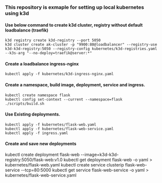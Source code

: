 
### This repository is exmaple for setting up local kubernetes using k3d


#### Use below command to create k3d cluster, registry without default loadbalance (traefik)

```
k3d registry create k3d-registry --port 5050
k3d cluster create ak-cluster -p "9900:80@loadbalancer" --registry-use k3d-k3d-registry:5050 --registry-config kubernetes/k3d-registries.yaml --k3s-arg "--no-deploy=traefik@server:*"
```

#### Create a loadbalance ingress-nginx

```
kubectl apply -f kubernetes/k3d-ingress-nginx.yaml
```

#### Create a namespace, build image, deployment, service and ingress.

```
kubectl create namespace flask
kubectl config set-context --current --namespace=flask
./scripts/build.sh
```




#### Use Existing deployments.

```
kubectl apply -f kubernetes/flask-web.yaml
kubectl apply -f kubernetes/flask-web-service.yaml
kubectl apply -f ingress.yaml
```

#### Create and save new deployments

kubectl create deployment flask-web --image=k3d-k3d-registry:5050/flask-web:v1.0
kubectl get deployment flask-web -o yaml > kubernetes/flask-web.yaml
kubectl create service clusterip flask-web-service --tcp=80:5000
kubectl get service flask-web-service -o yaml > kubernetes/flask-web-service.yaml
```

